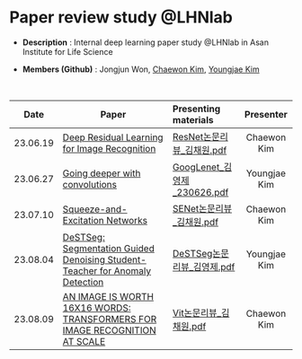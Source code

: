 # Paper review study @LHNlab
- **Description** : Internal deep learning paper study @LHNlab in Asan Institute for Life Science

- **Members (Github)** : Jongjun Won, [Chaewon Kim](https://github.com/cwkim0120), [Youngjae Kim](https://github.com/provbs)
<br>

|Date|Paper   |Presenting materials |Presenter
|----|-------|:-------|:------:
|23.06.19|[Deep Residual Learning for Image Recognition](https://arxiv.org/pdf/1512.03385.pdf)    |[ResNet논문리뷰_김채원.pdf](https://github.com/provbs/LHNlab_internal_paper_study/blob/main/pdf/ResNet%EB%85%BC%EB%AC%B8%EB%A6%AC%EB%B7%B0_%EA%B9%80%EC%B1%84%EC%9B%90.pdf)    |Chaewon Kim
|23.06.27|[Going deeper with convolutions](https://arxiv.org/pdf/1409.4842.pdf) |[GoogLenet_김영제_230626.pdf](https://github.com/provbs/LHNlab_internal_paper_study/blob/main/pdf/GoogLenet_kyj_230626.pdf) |Youngjae Kim
|23.07.10|[Squeeze-and-Excitation Networks](https://openaccess.thecvf.com/content_cvpr_2018/papers/Hu_Squeeze-and-Excitation_Networks_CVPR_2018_paper.pdf)    | [SENet논문리뷰_김채원.pdf](https://github.com/provbs/LHNlab_internal_paper_study/blob/main/pdf/SENet%EB%85%BC%EB%AC%B8%EB%A6%AC%EB%B7%B0_%EA%B9%80%EC%B1%84%EC%9B%90.pdf)   |Chaewon Kim
|23.08.04|[DeSTSeg: Segmentation Guided Denoising Student-Teacher for Anomaly Detection](https://arxiv.org/pdf/2211.11317.pdf) |[DeSTSeg논문리뷰_김영제.pdf](https://github.com/provbs/LHNlab_internal_paper_study/blob/main/pdf/DeSTSeg_kyj.pdf) |Youngjae Kim
|23.08.09|[AN IMAGE IS WORTH 16X16 WORDS: TRANSFORMERS FOR IMAGE RECOGNITION AT SCALE](https://arxiv.org/pdf/2010.11929.pdf) |[Vit논문리뷰_김채원.pdf](https://github.com/provbs/LHNlab_internal_paper_study/blob/main/pdf/Vit%EB%85%BC%EB%AC%B8%EB%A6%AC%EB%B7%B0_%EA%B9%80%EC%B1%84%EC%9B%90.pdf) |Chaewon Kim









